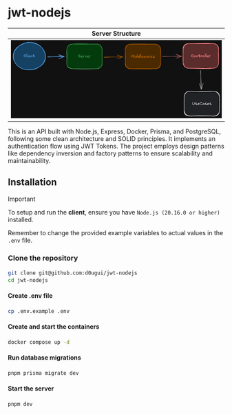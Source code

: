 # jwt-nodejs

|        Server Structure        |
| :----------------------------: |
| ![Server](./assets/server.png) |

This is an API built with Node.js, Express, Docker, Prisma, and PostgreSQL, following some clean architecture and SOLID principles. It implements an authentication flow using JWT Tokens. The project employs design patterns like dependency inversion and factory patterns to ensure scalability and maintainability.

## Installation

> [!IMPORTANT]
> To setup and run the **client**, ensure you have `Node.js (20.16.0 or higher)` installed.
>
> Remember to change the provided example variables to actual values ​​in the `.env` file.

### Clone the repository

```sh
git clone git@github.com:d0ugui/jwt-nodejs
cd jwt-nodejs
```

#### Create .env file

```sh
cp .env.example .env
```

#### Create and start the containers

```sh
docker compose up -d
```

#### Run database migrations

```sh
pnpm prisma migrate dev
```

#### Start the server

```sh
pnpm dev
```
